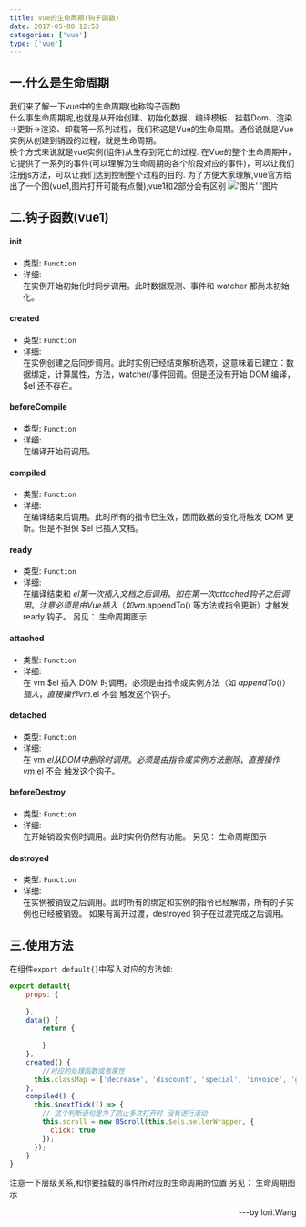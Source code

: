 ```yaml
---
title: Vue的生命周期(钩子函数)
date: 2017-05-08 12:53
categories: ['vue']
type: ['vue']
---
```

## 一.什么是生命周期
我们来了解一下vue中的生命周期(也称钩子函数)<br>
什么事生命周期呢,也就是从开始创建、初始化数据、编译模板、挂载Dom、渲染→更新→渲染、卸载等一系列过程，我们称这是Vue的生命周期。通俗说就是Vue实例从创建到销毁的过程，就是生命周期。<br>
换个方式来说就是vue实例(组件)从生存到死亡的过程.
在Vue的整个生命周期中，它提供了一系列的事件(可以理解为生命周期的各个阶段对应的事件)，可以让我们注册js方法，可以让我们达到控制整个过程的目的.
为了方便大家理解,vue官方给出了一个图(vue1,图片打开可能有点慢),vue1和2部分会有区别
!['图片' '图片](http://v1-cn.vuejs.org/images/lifecycle.png)
## 二.钩子函数(vue1)
#### init
+ 类型: `Function`
+ 详细:<br>
在实例开始初始化时同步调用。此时数据观测、事件和 watcher 都尚未初始化。
#### created
+ 类型: `Function`
+ 详细:<br>
在实例创建之后同步调用。此时实例已经结束解析选项，这意味着已建立：数据绑定，计算属性，方法，watcher/事件回调。但是还没有开始 DOM 编译，$el 还不存在。
#### beforeCompile
+ 类型: `Function`
+ 详细:<br>
在编译开始前调用。
#### compiled
+ 类型: `Function`
+ 详细:<br>
在编译结束后调用。此时所有的指令已生效，因而数据的变化将触发 DOM 更新。但是不担保 $el 已插入文档。
#### ready
+ 类型: `Function`
+ 详细:<br>
在编译结束和 $el 第一次插入文档之后调用，如在第一次 attached 钩子之后调用。注意必须是由 Vue 插入（如 vm.$appendTo() 等方法或指令更新）才触发 ready 钩子。
另见： 生命周期图示
#### attached
+ 类型: `Function`
+ 详细:<br>
在 vm.$el 插入 DOM 时调用。必须是由指令或实例方法（如 $appendTo()）插入，直接操作 vm.$el 不会 触发这个钩子。
#### detached
+ 类型: `Function`
+ 详细:<br>
在 vm.$el 从 DOM 中删除时调用。必须是由指令或实例方法删除，直接操作 vm.$el 不会 触发这个钩子。
#### beforeDestroy
+ 类型: `Function`
+ 详细:<br>
在开始销毁实例时调用。此时实例仍然有功能。
另见： 生命周期图示
#### destroyed
+ 类型: `Function`
+ 详细:<br>
在实例被销毁之后调用。此时所有的绑定和实例的指令已经解绑，所有的子实例也已经被销毁。
如果有离开过渡，destroyed 钩子在过渡完成之后调用。
## 三.使用方法
在组件`export default{}`中写入对应的方法如:
```javascript
export default{
    props: {
        
    },
    data() {
        return {
            
        }
    },
    created() {
        //对应的处理函数或者属性
      this.classMap = ['decrease', 'discount', 'special', 'invoice', 'guarantee'];
    },
    compiled() {
      this.$nextTick(() => {
        // 这个判断语句是为了防止多次打开时 没有进行滚动
        this.scroll = new BScroll(this.$els.sellerWrapper, {
          click: true
        });
      });
    }
}
```
注意一下层级关系,和你要挂载的事件所对应的生命周期的位置
另见： 生命周期图示
<p align=right>---by  lori.Wang</p>